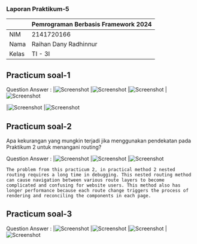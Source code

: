 ### Laporan Praktikum-5

|  | Pemrograman Berbasis Framework 2024 |
|--|--|
| NIM |  2141720166|
| Nama |  Raihan Dany Radhinnur |
| Kelas | TI - 3I |


## Practicum soal-1
Question Answer :
|![Screenshot](assets-report/jawaban-soal1-a.PNG)
|![Screenshot](assets-report/jawaban-soal1-b.PNG)
|![Screenshot](assets-report/jawaban-soal1-c.PNG)
|![Screenshot](assets-report/jawaban-soal1-d.PNG)

|![Screenshot](assets-report/jawaban-soal1-e.PNG)
|![Screenshot](assets-report/jawaban-soal1-f.PNG)


## Practicum soal-2
Apa kekurangan yang mungkin terjadi jika menggunakan pendekatan pada Praktikum 2 untuk menangani routing?

Question Answer : 
|![Screenshot](assets-report/jawaban-soal2-a.PNG)
|![Screenshot](assets-report/jawaban-soal2-b.PNG)
|![Screenshot](assets-report/jawaban-soal2-c.PNG)

    The problem from this practicum 2, in practical method 2 nested routing requires a long time in debugging. This nested routing method can cause navigation between various route layers to become complicated and confusing for website users. This method also has longer performance because each route change triggers the process of rendering and reconciling the components in each page.


## Practicum soal-3
Question Answer :
|![Screenshot](assets-report/jawaban-soal3-a.PNG)
|![Screenshot](assets-report/jawaban-soal3-b.PNG)
|![Screenshot](assets-report/jawaban-soal3-c.PNG)
|![Screenshot](assets-report/jawaban-soal3-d.PNG)